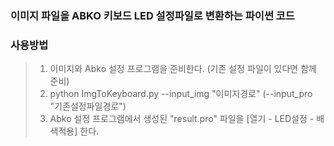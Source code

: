 ### 이미지 파일을 ABKO 키보드 LED 설정파일로 변환하는 파이썬 코드
### 사용방법
> 1. 이미지와 Abko 설정 프로그램을 준비한다. (기존 설정 파일이 있다면 함께 준비)
> 2. python ImgToKeyboard.py --input_img "이미지경로" (--input_pro "기존설정파일경로")
> 3. Abko 설정 프로그램에서 생성된 "result.pro" 파일을 [열기 - LED설정 - 배색적용] 한다.